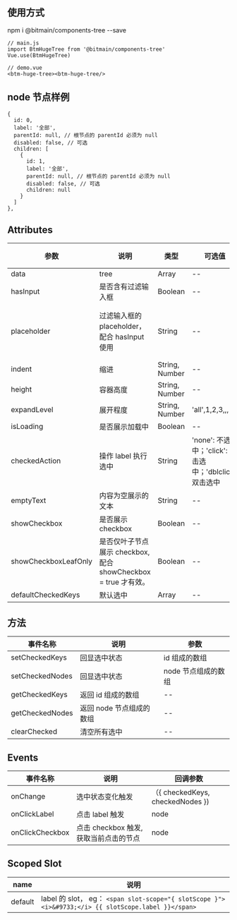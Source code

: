 ## 使用方式
npm i @bitmain/components-tree --save
```
// main.js
import BtmHugeTree from '@bitmain/components-tree'
Vue.use(BtmHugeTree)

// demo.vue
<btm-huge-tree><btm-huge-tree/>
```

## node 节点样例

```
{
  id: 0,
  label: '全部',
  parentId: null, // 根节点的 parentId 必须为 null
  disabled: false, // 可选
  children: [
    {
      id: 1,
      label: '全部',
      parentId: null, // 根节点的 parentId 必须为 null
      disabled: false, // 可选
      children: null
    }
  ]
},
```

## Attributes

| 参数                 | 说明                                                           | 类型           | 可选值                                                  | 默认值               |
| -------------------- | -------------------------------------------------------------- | -------------- | ------------------------------------------------------- | -------------------- |
| data                 | tree                                                           | Array          | --                                                      | []                   |
| hasInput             | 是否含有过滤输入框                                             | Boolean        | --                                                      | false                |
| placeholder          | 过滤输入框的 placeholder，配合 hasInput 使用                   | String         | --                                                      | 请输入关键字进行查找 |
| indent               | 缩进                                                           | String, Number | --                                                      | 15                   |
| height               | 容器高度                                                       | String, Number | --                                                      | 600                  |
| expandLevel          | 展开程度                                                       | String, Number | 'all',1,2,3,,,                                          | 'all'                |
| isLoading            | 是否展示加载中                                                 | Boolean        | --                                                      | false                |
| checkedAction        | 操作 label 执行选中                                            | String         | 'none': 不选中；'click': 单击选中；'dblclick': 双击选中 | 'none'               |
| emptyText            | 内容为空展示的文本                                             | String         | --                                                      | '暂无数据'           |
| showCheckbox         | 是否展示 checkbox                                              | Boolean        | --                                                      | false                |
| showCheckboxLeafOnly | 是否仅叶子节点展示 checkbox, 配合 showCheckbox = true 才有效。 | Boolean        | --                                                      | false                |
| defaultCheckedKeys   | 默认选中                                                       | Array          | --                                                      | []                   |

## 方法

| 事件名称        | 说明                     | 参数                |
| --------------- | ------------------------ | ------------------- |
| setCheckedKeys  | 回显选中状态             | id 组成的数组       |
| setCheckedNodes | 回显选中状态             | node 节点组成的数组 |
| getCheckedKeys  | 返回 id 组成的数组       | --                  |
| getCheckedNodes | 返回 node 节点组成的数组 | --                  |
| clearChecked    | 清空所有选中             | --                  |

## Events

| 事件名称        | 说明                                   | 回调参数                         |
| --------------- | -------------------------------------- | -------------------------------- |
| onChange        | 选中状态变化触发                       | （{ checkedKeys, checkedNodes }) |
| onClickLabel    | 点击 label 触发                        | node                             |
| onClickCheckbox | 点击 checkbox 触发, 获取当前点击的节点 | node                             |

## Scoped Slot

| name    | 说明                                                                                                |
| ------- | --------------------------------------------------------------------------------------------------- |
| default | label 的 slot， eg： `<span slot-scope="{ slotScope }"><i>&#9733;</i> {{ slotScope.label }}</span>` |
